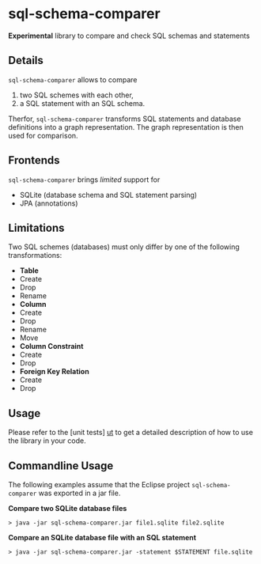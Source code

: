 sql-schema-comparer
===================

**Experimental** library to compare and check SQL schemas and statements

Details
-------

`sql-schema-comparer` allows to compare

1. two SQL schemes with each other,
2. a SQL statement with an SQL schema.

Therfor, `sql-schema-comparer` transforms SQL statements and database definitions into a graph representation. The graph
representation is then used for comparison.

Frontends
---------

`sql-schema-comparer` brings *limited* support for

- SQLite (database schema and SQL statement parsing)
- JPA (annotations)

Limitations
-----------

Two SQL schemes (databases) must only differ by one of the following transformations:

- **Table**
 - Create
 - Drop
 - Rename
- **Column**
 - Create
 - Drop
 - Rename
 - Move
- **Column Constraint**
 - Create
 - Drop
- **Foreign Key Relation**
 - Create
 - Drop

Usage
-----

Please refer to the [unit tests] [ut] to get a detailed description of how to use the library in your code.

[ut]: https://github.com/hschink/sql-schema-comparer/tree/master/test

Commandline Usage
-----------------

The following examples assume that the Eclipse project `sql-schema-comparer` was exported in a jar file.

**Compare two SQLite database files**

`> java -jar sql-schema-comparer.jar file1.sqlite file2.sqlite`

**Compare an SQLite database file with an SQL statement**

`> java -jar sql-schema-comparer.jar -statement $STATEMENT file.sqlite`
